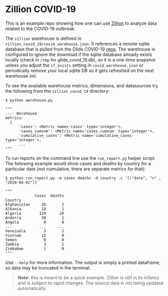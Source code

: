 Zillion COVID-19
================

This is an example repo showing how one can use
[Zillion](https://github.com/totalhack/zillion) to analyze data related to the
COVID-19 outbreak.

The `zillion` warehouse is defined in `zillion_covid_19/covid_warehouse.json`.
It references a remote sqlite database that is pulled from the Glide COVID-19
[repo](https://github.com/kmatarese/glide-covid-19). The warehouse is
configured to ignore the download if the sqlite database already exists
locally (check in `/tmp` for glide_covid_19.db), so it is a one-time snapshot
unless you adjust the `if_exists` setting in `covid_warehouse.json` or
periodically remove your local sqlite DB so it gets refreshed on the next
warehouse init.

To see the available warehouse metrics, dimensions, and datasources try the
following from the `zillion_covid_19` directory:

```shell
$ python warehouse.py

"""
---- Warehouse
metrics:
  {
      'cases': <Metric name='cases' type='integer'>,
      'cases_cumsum': <Metric name='cases_cumsum' type='integer'>,
      'cumulative_cases': <Metric name='cumulative_cases' type='integer'>,
      ...
"""
```

To run reports on the command line use the `run_report.py` helper script. The
following example would show cases and deaths by country for a particular date
(not cumulative, there are separate metrics for that):

```shell
$ python run_report.py -m cases deaths -d country -c '[("date", "=" , "2020-04-02")]'

"""
             Cases  Deaths
Country
Afghanistan     36       2
Albania         18       1
Algeria        139      28
Andorra         38       1
Angola           0       0
...            ...     ...
Venezuela        3       2
Vietnam         15       0
Yemen            0       0
Zambia           3       1
Zimbabwe         1       0
"""
```

Use `--help` for more information. The output is simply a printed dataframe,
so data may be truncated in the terminal. 

> **Note:** this is meant to be a quick example. Zillion is still in its
infancy and is subject to rapid changes. The source data is not being updated
automatically.
